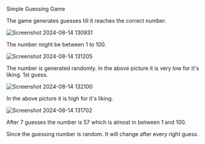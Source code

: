 Simple Guessing Game

The game generates guesses till it reaches the correct number.

![Screenshot 2024-08-14 130931](https://github.com/user-attachments/assets/1d482504-0fc5-4bfd-8616-4f648333c031)

The number might be between 1 to 100.

![Screenshot 2024-08-14 131205](https://github.com/user-attachments/assets/6be02176-6fb9-49d9-bcd8-f58c18f9ff39)

The number is generated randomly. In the above picture it is very low for it's liking. 1st guess.

![Screenshot 2024-08-14 132100](https://github.com/user-attachments/assets/859912a6-3e02-448c-9614-9966251a0579)

In the above picture it is high for it's liking.

![Screenshot 2024-08-14 131702](https://github.com/user-attachments/assets/62a156c8-c5d7-4256-adc0-1d201766cee9)

After 7 guesses the number is 57 which is almost in between 1 and 100.

Since the guessing number is random. It will change after every right guess.
